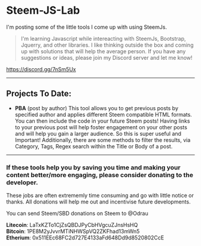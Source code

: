 # Steem-JS-Lab
I'm posting some of the little tools I come up with using SteemJs.

>I'm learning Javascript while intereacting with SteemJs, Bootstrap, Jquerry, and other libraries. I like thinking outside the box and coming up with solutions that will help the average person.  If you have any suggestions or ideas, please join my Discord server and let me know! 

https://discord.gg/7nSm5Ux

***
## Projects To Date:

* **PBA** (post by author) This tool allows you to get previous posts by specified author and applies different Steem compatible HTML formats. You can then include the code in your future Steem posts! Having links to your previous post will help foster engagement on your other posts and will help you gain a larger audience. So this is super useful and Important! Additionally, there are some methods to filter the results, via Category, Tags, Regex search within the Title or Body of a post.
***

### If these tools help you by saving you time and making your content better/more engaging, please consider donating to the developer.  

These jobs are often extrememly time consuming and go with little notice or thanks. All donations will help me out and incentivise future developments.

You can send Steem/SBD donations on Steem to @Odrau

**Litecoin**: LaTxKZTo1CjZsQBDJPyCbHVgcuZJnsHsHQ <br> 
**Bitcoin**:  1PE8M2yJvvrMTiNHWSpVQ2ZKFhad13mWn5 <br> 
**Etherium**: 0x511EEc68FC2d727E4133aFd648Dd9d8520802CcE


